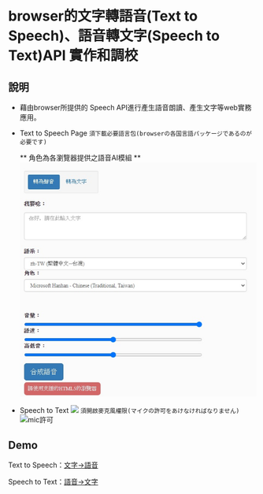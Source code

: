 ﻿# browser的文字轉語音(Text to Speech)、語音轉文字(Speech to Text)API 實作和調校

## 說明

* 藉由browser所提供的 Speech API進行產生語音朗讀、產生文字等web實務應用。
* Text to Speech Page `須下載必要語言包(browserの各国言語パッケージであるのが必要です)`

  ** 角色為各瀏覽器提供之語音AI模組 **
  ![](Demoimg/TtoS.jpg)
* Speech to Text 
![](Demoimg/StoT.png)
`須開啟麥克風權限(マイクの許可をあけなければなりません)`
![mic許可](Demoimg/mic.png)

## Demo

Text to Speech：[文字→語音](https://km-chang.github.io/Demo/Html5SpeechAPI/TextSpeechAI.html?hanashite)

Speech to Text：[語音→文字](https://km-chang.github.io/Demo/Html5SpeechAPI/TextSpeechAI.html?kaite)